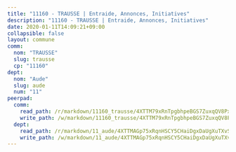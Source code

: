 ```yaml
---
title: "11160 - TRAUSSE | Entraide, Annonces, Initiatives"
description: "11160 - TRAUSSE | Entraide, Annonces, Initiatives"
date: 2020-01-11T14:09:21+09:00
collapsible: false
layout: commune
comm:
  nom: "TRAUSSE"
  slug: trausse
  cp: "11160"
dept:
  nom: "Aude"
  slug: aude
  num: "11"
peerpad:
  comm:
    read_path: /r/markdown/11160_trausse/4XTTM79xRnTpgbhpeBGS7ZuxqQV8PxtAoyKj5szK99EFyrde9
    write_path: /w/markdown/11160_trausse/4XTTM79xRnTpgbhpeBGS7ZuxqQV8PxtAoyKj5szK99EFyrde9-K3TgUKf1HJcSCYJ2PCCNvYjM77XwN7ka8cibJjE8WKbpaqHAZs595BEmckvXi5ifUYDQ2uref4ZoKTugTpqJk1ykNMebRFb1a8qozS6VxmzNU4iTJyo4yfP4a3kFZbThEQXTpwYD
  dept:
    read_path: /r/markdown/11_aude/4XTTMAGp75xRqnHSCY5CHaiDgxDaUgXuTXvSZDHnY1JdjJiUk
    write_path: /w/markdown/11_aude/4XTTMAGp75xRqnHSCY5CHaiDgxDaUgXuTXvSZDHnY1JdjJiUk-K3TgUenjCPDfs1W21bst2JvrPDW324QBfMvPid11puzXxXGQEeNw9p4QtfnUhSn4LYSwR6UDBQmdr3wFq2CDRGqNz2QynSm58zgCpz2PKP6Y24UTpxW22MudfeZ339ZPKnHm6XTr
---
```



